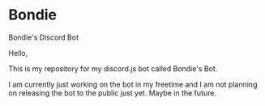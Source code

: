 # Bondie
Bondie's Discord Bot

Hello,

This is my repository for my discord.js bot called Bondie's Bot.

I am currently just working on the bot in my freetime and I am not planning on releasing the bot to the public just yet. Maybe in the future.
